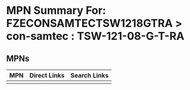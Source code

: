 



# MPN Summary For: FZECONSAMTECTSW1218GTRA > con-samtec : TSW-121-08-G-T-RA

## MPNs
  

|MPN|Direct Links|Search Links|
| :--- | :--- | :--- |
||||
